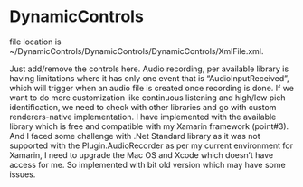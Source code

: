 # DynamicControls
file location is ~/DynamicControls/DynamicControls/DynamicControls/XmlFile.xml.

Just add/remove the controls here.
Audio recording, per available library is having limitations where it has only one event that is “AudioInputReceived”, which will trigger when an audio file is created once recording is done. If we want to do more customization like continuous listening and high/low pich identification, we need to check with other libraries and go with custom renderers-native implementation. I have implemented with the available library which is free and compatible with my Xamarin framework (point#3).
And I faced some challenge with .Net Standard library as it was not supported with the Plugin.AudioRecorder as per my current environment for Xamarin, I need to upgrade the Mac OS and Xcode which doesn’t have access for me. So implemented with bit old version which may have some issues.
